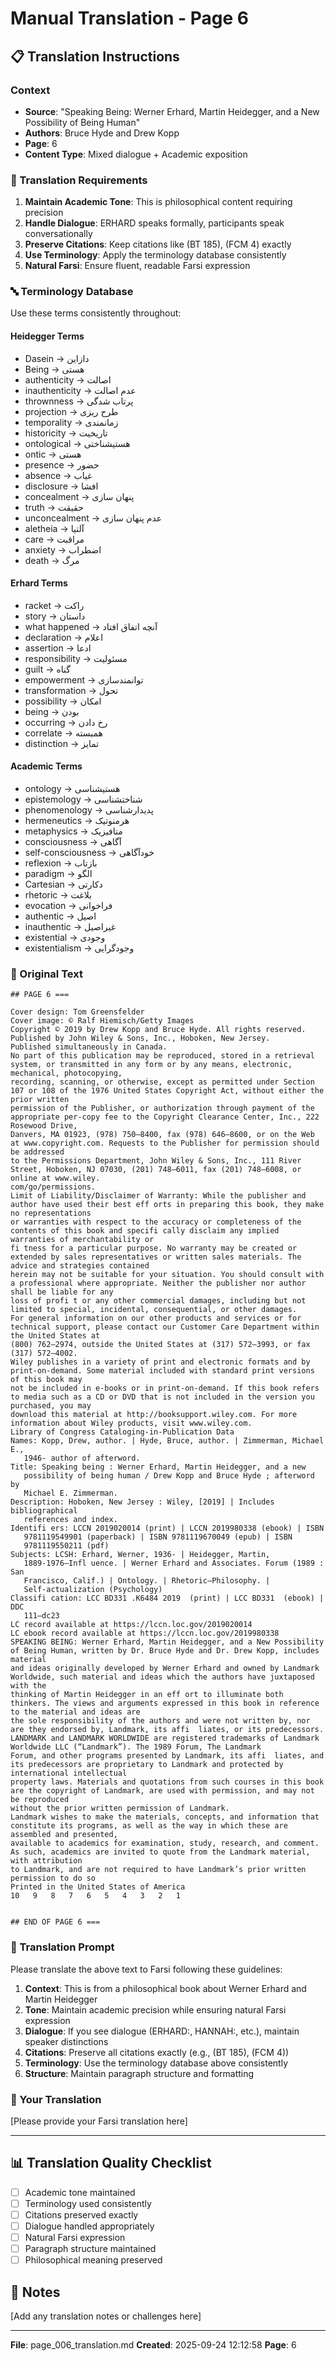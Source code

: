 # Manual Translation - Page 6

## 📋 Translation Instructions

### Context
- **Source**: "Speaking Being: Werner Erhard, Martin Heidegger, and a New Possibility of Being Human"
- **Authors**: Bruce Hyde and Drew Kopp
- **Page**: 6
- **Content Type**: Mixed dialogue + Academic exposition

### 🎯 Translation Requirements

1. **Maintain Academic Tone**: This is philosophical content requiring precision
2. **Handle Dialogue**: ERHARD speaks formally, participants speak conversationally
3. **Preserve Citations**: Keep citations like (BT 185), (FCM 4) exactly
4. **Use Terminology**: Apply the terminology database consistently
5. **Natural Farsi**: Ensure fluent, readable Farsi expression

### 🔤 Terminology Database

Use these terms consistently throughout:

#### Heidegger Terms
- Dasein → دازاین
- Being → هستی
- authenticity → اصالت
- inauthenticity → عدم اصالت
- thrownness → پرتاب شدگی
- projection → طرح ریزی
- temporality → زمانمندی
- historicity → تاریخیت
- ontological → هستیشناختی
- ontic → هستی
- presence → حضور
- absence → غیاب
- disclosure → افشا
- concealment → پنهان سازی
- truth → حقیقت
- unconcealment → عدم پنهان سازی
- aletheia → آلتیا
- care → مراقبت
- anxiety → اضطراب
- death → مرگ

#### Erhard Terms
- racket → راکت
- story → داستان
- what happened → آنچه اتفاق افتاد
- declaration → اعلام
- assertion → ادعا
- responsibility → مسئولیت
- guilt → گناه
- empowerment → توانمندسازی
- transformation → تحول
- possibility → امکان
- being → بودن
- occurring → رخ دادن
- correlate → همبسته
- distinction → تمایز

#### Academic Terms
- ontology → هستیشناسی
- epistemology → شناختشناسی
- phenomenology → پدیدارشناسی
- hermeneutics → هرمنوتیک
- metaphysics → متافیزیک
- consciousness → آگاهی
- self-consciousness → خودآگاهی
- reflexion → بازتاب
- paradigm → الگو
- Cartesian → دکارتی
- rhetoric → بلاغت
- evocation → فراخوانی
- authentic → اصیل
- inauthentic → غیراصیل
- existential → وجودی
- existentialism → وجودگرایی


### 📝 Original Text

```
## PAGE 6 ===

Cover design: Tom Greensfelder
Cover image: © Ralf Hiemisch/Getty Images
Copyright © 2019 by Drew Kopp and Bruce Hyde. All rights reserved.
Published by John Wiley & Sons, Inc., Hoboken, New Jersey.
Published simultaneously in Canada.
No part of this publication may be reproduced, stored in a retrieval system, or transmitted in any form or by any means, electronic, mechanical, photocopying,
recording, scanning, or otherwise, except as permitted under Section 107 or 108 of the 1976 United States Copyright Act, without either the prior written
permission of the Publisher, or authorization through payment of the appropriate per-copy fee to the Copyright Clearance Center, Inc., 222 Rosewood Drive, 
Danvers, MA 01923, (978) 750–8400, fax (978) 646–8600, or on the Web at www.copyright.com. Requests to the Publisher for permission should be addressed 
to the Permissions Department, John Wiley & Sons, Inc., 111 River Street, Hoboken, NJ 07030, (201) 748–6011, fax (201) 748–6008, or online at www.wiley.
com/go/permissions.
Limit of Liability/Disclaimer of Warranty: While the publisher and author have used their best eff orts in preparing this book, they make no representations 
or warranties with respect to the accuracy or completeness of the contents of this book and specifi cally disclaim any implied warranties of merchantability or 
fi tness for a particular purpose. No warranty may be created or extended by sales representatives or written sales materials. The advice and strategies contained
herein may not be suitable for your situation. You should consult with a professional where appropriate. Neither the publisher nor author shall be liable for any 
loss of profi t or any other commercial damages, including but not limited to special, incidental, consequential, or other damages.
For general information on our other products and services or for technical support, please contact our Customer Care Department within the United States at
(800) 762–2974, outside the United States at (317) 572–3993, or fax (317) 572–4002.
Wiley publishes in a variety of print and electronic formats and by print-on-demand. Some material included with standard print versions of this book may 
not be included in e-books or in print-on-demand. If this book refers to media such as a CD or DVD that is not included in the version you purchased, you may 
download this material at http://booksupport.wiley.com. For more information about Wiley products, visit www.wiley.com.
Library of Congress Cataloging-in-Publication Data
Names: Kopp, Drew, author. | Hyde, Bruce, author. | Zimmerman, Michael E.,
   1946- author of afterword.  
Title: Speaking being : Werner Erhard, Martin Heidegger, and a new 
   possibility of being human / Drew Kopp and Bruce Hyde ; afterword by 
   Michael E. Zimmerman.  
Description: Hoboken, New Jersey : Wiley, [2019] | Includes bibliographical 
   references and index. 
Identifi ers: LCCN 2019020014 (print) | LCCN 2019980338 (ebook) | ISBN 
   9781119549901 (paperback) | ISBN 9781119670049 (epub) | ISBN 
   9781119550211 (pdf)  
Subjects: LCSH: Erhard, Werner, 1936- | Heidegger, Martin,
   1889-1976—Infl uence. | Werner Erhard and Associates. Forum (1989 : San
   Francisco, Calif.) | Ontology. | Rhetoric—Philosophy. |
   Self-actualization (Psychology) 
Classifi cation: LCC BD331 .K6484 2019  (print) | LCC BD331  (ebook) | DDC
   111—dc23 
LC record available at https://lccn.loc.gov/2019020014
LC ebook record available at https://lccn.loc.gov/2019980338
SPEAKING BEING: Werner Erhard, Martin Heidegger, and a New Possibility of Being Human, written by Dr. Bruce Hyde and Dr. Drew Kopp, includes material 
and ideas originally developed by Werner Erhard and owned by Landmark Worldwide, such material and ideas which the authors have juxtaposed with the 
thinking of Martin Heidegger in an eff ort to illuminate both thinkers. The views and arguments expressed in this book in reference to the material and ideas are 
the sole responsibility of the authors and were not written by, nor are they endorsed by, Landmark, its affi  liates, or its predecessors.
LANDMARK and LANDMARK WORLDWIDE are registered trademarks of Landmark Worldwide LLC (“Landmark”). The 1989 Forum, The Landmark 
Forum, and other programs presented by Landmark, its affi  liates, and its predecessors are proprietary to Landmark and protected by international intellectual
property laws. Materials and quotations from such courses in this book are the copyright of Landmark, are used with permission, and may not be reproduced
without the prior written permission of Landmark.
Landmark wishes to make the materials, concepts, and information that constitute its programs, as well as the way in which these are assembled and presented,
available to academics for examination, study, research, and comment. As such, academics are invited to quote from the Landmark material, with attribution 
to Landmark, and are not required to have Landmark’s prior written permission to do so
Printed in the United States of America
10   9   8   7   6   5   4   3   2   1


## END OF PAGE 6 ===
```

### 🤖 Translation Prompt

Please translate the above text to Farsi following these guidelines:

1. **Context**: This is from a philosophical book about Werner Erhard and Martin Heidegger
2. **Tone**: Maintain academic precision while ensuring natural Farsi expression
3. **Dialogue**: If you see dialogue (ERHARD:, HANNAH:, etc.), maintain speaker distinctions
4. **Citations**: Preserve all citations exactly (e.g., (BT 185), (FCM 4))
5. **Terminology**: Use the terminology database above consistently
6. **Structure**: Maintain paragraph structure and formatting

### 📄 Your Translation

[Please provide your Farsi translation here]

---

## 📊 Translation Quality Checklist

- [ ] Academic tone maintained
- [ ] Terminology used consistently
- [ ] Citations preserved exactly
- [ ] Dialogue handled appropriately
- [ ] Natural Farsi expression
- [ ] Paragraph structure maintained
- [ ] Philosophical meaning preserved

## 📝 Notes

[Add any translation notes or challenges here]

---

**File**: page_006_translation.md
**Created**: 2025-09-24 12:12:58
**Page**: 6
